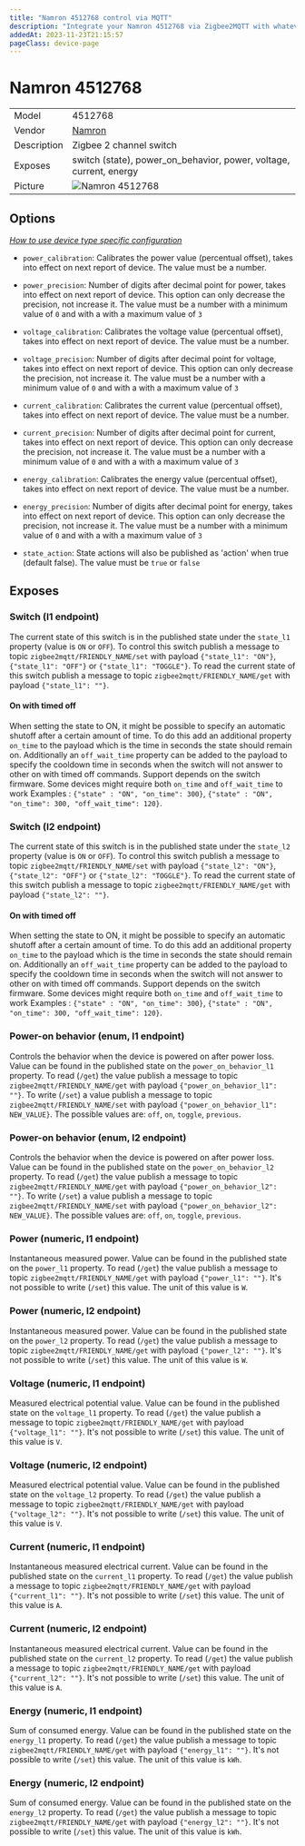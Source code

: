 ```yaml
---
title: "Namron 4512768 control via MQTT"
description: "Integrate your Namron 4512768 via Zigbee2MQTT with whatever smart home infrastructure you are using without the vendor's bridge or gateway."
addedAt: 2023-11-23T21:15:57
pageClass: device-page
---
```


<!-- !!!! -->
<!-- ATTENTION: This file is auto-generated through docgen! -->
<!-- You can only edit the "Notes"-Section between the two comment lines "Notes BEGIN" and "Notes END". -->
<!-- Do not use h1 or h2 heading within "## Notes"-Section. -->
<!-- !!!! -->

# Namron 4512768

|     |     |
|-----|-----|
| Model | 4512768  |
| Vendor  | [Namron](/supported-devices/#v=Namron)  |
| Description | Zigbee 2 channel switch |
| Exposes | switch (state), power_on_behavior, power, voltage, current, energy |
| Picture | ![Namron 4512768](https://www.zigbee2mqtt.io/images/devices/4512768.png) |


<!-- Notes BEGIN: You can edit here. Add "## Notes" headline if not already present. -->


<!-- Notes END: Do not edit below this line -->



## Options
*[How to use device type specific configuration](../guide/configuration/devices-groups.md#specific-device-options)*

* `power_calibration`: Calibrates the power value (percentual offset), takes into effect on next report of device. The value must be a number.

* `power_precision`: Number of digits after decimal point for power, takes into effect on next report of device. This option can only decrease the precision, not increase it. The value must be a number with a minimum value of `0` and with a with a maximum value of `3`

* `voltage_calibration`: Calibrates the voltage value (percentual offset), takes into effect on next report of device. The value must be a number.

* `voltage_precision`: Number of digits after decimal point for voltage, takes into effect on next report of device. This option can only decrease the precision, not increase it. The value must be a number with a minimum value of `0` and with a with a maximum value of `3`

* `current_calibration`: Calibrates the current value (percentual offset), takes into effect on next report of device. The value must be a number.

* `current_precision`: Number of digits after decimal point for current, takes into effect on next report of device. This option can only decrease the precision, not increase it. The value must be a number with a minimum value of `0` and with a with a maximum value of `3`

* `energy_calibration`: Calibrates the energy value (percentual offset), takes into effect on next report of device. The value must be a number.

* `energy_precision`: Number of digits after decimal point for energy, takes into effect on next report of device. This option can only decrease the precision, not increase it. The value must be a number with a minimum value of `0` and with a with a maximum value of `3`

* `state_action`: State actions will also be published as 'action' when true (default false). The value must be `true` or `false`


## Exposes

### Switch (l1 endpoint)
The current state of this switch is in the published state under the `state_l1` property (value is `ON` or `OFF`).
To control this switch publish a message to topic `zigbee2mqtt/FRIENDLY_NAME/set` with payload `{"state_l1": "ON"}`, `{"state_l1": "OFF"}` or `{"state_l1": "TOGGLE"}`.
To read the current state of this switch publish a message to topic `zigbee2mqtt/FRIENDLY_NAME/get` with payload `{"state_l1": ""}`.

#### On with timed off
When setting the state to ON, it might be possible to specify an automatic shutoff after a certain amount of time. To do this add an additional property `on_time` to the payload which is the time in seconds the state should remain on.
Additionally an `off_wait_time` property can be added to the payload to specify the cooldown time in seconds when the switch will not answer to other on with timed off commands.
Support depends on the switch firmware. Some devices might require both `on_time` and `off_wait_time` to work
Examples : `{"state" : "ON", "on_time": 300}`, `{"state" : "ON", "on_time": 300, "off_wait_time": 120}`.

### Switch (l2 endpoint)
The current state of this switch is in the published state under the `state_l2` property (value is `ON` or `OFF`).
To control this switch publish a message to topic `zigbee2mqtt/FRIENDLY_NAME/set` with payload `{"state_l2": "ON"}`, `{"state_l2": "OFF"}` or `{"state_l2": "TOGGLE"}`.
To read the current state of this switch publish a message to topic `zigbee2mqtt/FRIENDLY_NAME/get` with payload `{"state_l2": ""}`.

#### On with timed off
When setting the state to ON, it might be possible to specify an automatic shutoff after a certain amount of time. To do this add an additional property `on_time` to the payload which is the time in seconds the state should remain on.
Additionally an `off_wait_time` property can be added to the payload to specify the cooldown time in seconds when the switch will not answer to other on with timed off commands.
Support depends on the switch firmware. Some devices might require both `on_time` and `off_wait_time` to work
Examples : `{"state" : "ON", "on_time": 300}`, `{"state" : "ON", "on_time": 300, "off_wait_time": 120}`.

### Power-on behavior (enum, l1 endpoint)
Controls the behavior when the device is powered on after power loss.
Value can be found in the published state on the `power_on_behavior_l1` property.
To read (`/get`) the value publish a message to topic `zigbee2mqtt/FRIENDLY_NAME/get` with payload `{"power_on_behavior_l1": ""}`.
To write (`/set`) a value publish a message to topic `zigbee2mqtt/FRIENDLY_NAME/set` with payload `{"power_on_behavior_l1": NEW_VALUE}`.
The possible values are: `off`, `on`, `toggle`, `previous`.

### Power-on behavior (enum, l2 endpoint)
Controls the behavior when the device is powered on after power loss.
Value can be found in the published state on the `power_on_behavior_l2` property.
To read (`/get`) the value publish a message to topic `zigbee2mqtt/FRIENDLY_NAME/get` with payload `{"power_on_behavior_l2": ""}`.
To write (`/set`) a value publish a message to topic `zigbee2mqtt/FRIENDLY_NAME/set` with payload `{"power_on_behavior_l2": NEW_VALUE}`.
The possible values are: `off`, `on`, `toggle`, `previous`.

### Power (numeric, l1 endpoint)
Instantaneous measured power.
Value can be found in the published state on the `power_l1` property.
To read (`/get`) the value publish a message to topic `zigbee2mqtt/FRIENDLY_NAME/get` with payload `{"power_l1": ""}`.
It's not possible to write (`/set`) this value.
The unit of this value is `W`.

### Power (numeric, l2 endpoint)
Instantaneous measured power.
Value can be found in the published state on the `power_l2` property.
To read (`/get`) the value publish a message to topic `zigbee2mqtt/FRIENDLY_NAME/get` with payload `{"power_l2": ""}`.
It's not possible to write (`/set`) this value.
The unit of this value is `W`.

### Voltage (numeric, l1 endpoint)
Measured electrical potential value.
Value can be found in the published state on the `voltage_l1` property.
To read (`/get`) the value publish a message to topic `zigbee2mqtt/FRIENDLY_NAME/get` with payload `{"voltage_l1": ""}`.
It's not possible to write (`/set`) this value.
The unit of this value is `V`.

### Voltage (numeric, l2 endpoint)
Measured electrical potential value.
Value can be found in the published state on the `voltage_l2` property.
To read (`/get`) the value publish a message to topic `zigbee2mqtt/FRIENDLY_NAME/get` with payload `{"voltage_l2": ""}`.
It's not possible to write (`/set`) this value.
The unit of this value is `V`.

### Current (numeric, l1 endpoint)
Instantaneous measured electrical current.
Value can be found in the published state on the `current_l1` property.
To read (`/get`) the value publish a message to topic `zigbee2mqtt/FRIENDLY_NAME/get` with payload `{"current_l1": ""}`.
It's not possible to write (`/set`) this value.
The unit of this value is `A`.

### Current (numeric, l2 endpoint)
Instantaneous measured electrical current.
Value can be found in the published state on the `current_l2` property.
To read (`/get`) the value publish a message to topic `zigbee2mqtt/FRIENDLY_NAME/get` with payload `{"current_l2": ""}`.
It's not possible to write (`/set`) this value.
The unit of this value is `A`.

### Energy (numeric, l1 endpoint)
Sum of consumed energy.
Value can be found in the published state on the `energy_l1` property.
To read (`/get`) the value publish a message to topic `zigbee2mqtt/FRIENDLY_NAME/get` with payload `{"energy_l1": ""}`.
It's not possible to write (`/set`) this value.
The unit of this value is `kWh`.

### Energy (numeric, l2 endpoint)
Sum of consumed energy.
Value can be found in the published state on the `energy_l2` property.
To read (`/get`) the value publish a message to topic `zigbee2mqtt/FRIENDLY_NAME/get` with payload `{"energy_l2": ""}`.
It's not possible to write (`/set`) this value.
The unit of this value is `kWh`.

